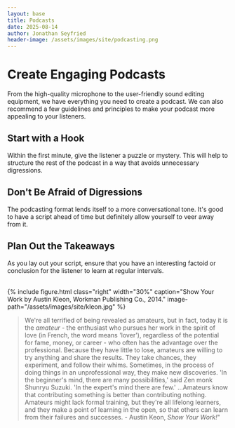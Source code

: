 ```yaml
---
layout: base
title: Podcasts
date: 2025-08-14
author: Jonathan Seyfried
header-image: /assets/images/site/podcasting.png
---
```


# Create Engaging Podcasts
From the high-quality microphone to the user-friendly sound editing equipment, we have everything you need to create a podcast. We can also recommend a few guidelines and principles to make your podcast more appealing to your listeners.

## Start with a Hook
Within the first minute, give the listener a puzzle or mystery. This will help to structure the rest of the podcast in a way that avoids unnecessary digressions.

## Don't Be Afraid of Digressions
The podcasting format lends itself to a more conversational tone. It's good to have a script ahead of time but definitely allow yourself to veer away from it.

## Plan Out the Takeaways
As you lay out your script, ensure that you have an interesting factoid or conclusion for the listener to learn at regular intervals.

<br style="clear: both">
{% include figure.html
  class="right"
  width="30%"
  caption="Show Your Work by Austin Kleon, Workman Publishing Co., 2014."
  image-path="/assets/images/site/kleon.jpg"
%}

>We're all terrified of being revealed as amateurs, but in fact, today it is the *amateur* - the enthusiast who pursues her work in the spirit of love (in French, the word means 'lover'), regardless of the potential for fame, money, or career - who often has the advantage over the professional. Because they have little to lose, amateurs are willing to try anything and share the results. They take chances, they experiment, and follow their whims. Sometimes, in the process of doing things in an unprofessional way, they make new discoveries. 'In the beginner's mind, there are many possibilities,' said Zen monk Shunryu Suzuki. 'In the expert's mind there are few.' ...Amateurs know that contributing something is better than contributing nothing. Amateurs might lack formal training, but they're all lifelong learners, and they make a point of learning in the open, so that others can learn from their failures and successes. - Austin Keon, *Show Your Work!*"


